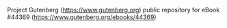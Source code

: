 Project Gutenberg (https://www.gutenberg.org) public repository for eBook #44369 (https://www.gutenberg.org/ebooks/44369)
